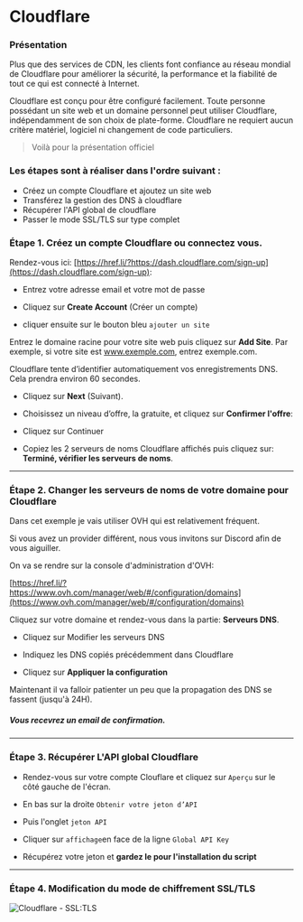 # Cloudflare

### Présentation
Plus que des services de CDN, les clients font confiance au réseau mondial de Cloudflare pour améliorer la sécurité, la performance et la fiabilité de tout ce qui est connecté à Internet.

Cloudflare est conçu pour être configuré facilement. Toute personne possédant un site web et un domaine personnel peut utiliser Cloudflare, indépendamment de son choix de plate-forme. Cloudflare ne requiert aucun critère matériel, logiciel ni changement de code particuliers.

> Voilà pour la présentation officiel

### Les étapes sont à réaliser dans l'ordre suivant :
* Créez un compte Cloudflare et ajoutez un site web
* Transférez la gestion des DNS à cloudflare
* Récupérer l'API global de cloudflare
* Passer le mode SSL/TLS sur type complet

### Étape 1. Créez un compte Cloudflare ou connectez vous.

Rendez-vous ici: [https://href.li/?https://dash.cloudflare.com/sign-up](https://dash.cloudflare.com/sign-up):

- Entrez votre adresse email et votre mot de passe

- Cliquez sur **Create Account** (Créer un compte)

- cliquer ensuite sur le bouton bleu ``ajouter un site``


Entrez le domaine racine pour votre site web puis cliquez sur **Add Site**. Par exemple, si votre site est www.exemple.com, entrez exemple.com.

Cloudflare tente d’identifier automatiquement vos enregistrements DNS. Cela prendra environ 60 secondes.

- Cliquez sur **Next** (Suivant).

- Choisissez un niveau d’offre, la gratuite, et cliquez sur **Confirmer l'offre**:

- Cliquez sur Continuer

- Copiez les 2 serveurs de noms Cloudflare affichés puis cliquez sur: **Terminé, vérifier les serveurs de noms**.

***

### Étape 2. Changer les serveurs de noms de votre domaine pour Cloudflare 

Dans cet exemple je vais utiliser OVH qui est relativement fréquent. 

Si vous avez un provider différent, nous vous invitons sur Discord afin de vous aiguiller.

On va se rendre sur la console d'administration d'OVH:

[https://href.li/?https://www.ovh.com/manager/web/#/configuration/domains](https://www.ovh.com/manager/web/#/configuration/domains)

Cliquez sur votre domaine et rendez-vous dans la partie: **Serveurs DNS**.

- Cliquez sur Modifier les serveurs DNS
- Indiquez les DNS copiés précédemment dans Cloudflare

- Cliquez sur **Appliquer la configuration** 

Maintenant il va falloir patienter un peu que la propagation des DNS se fassent (jusqu'à 24H).

##### Vous recevrez un email de confirmation.

***

### Étape 3. Récupérer L'API global Cloudflare

- Rendez-vous sur votre compte Clouflare et cliquez sur ``Aperçu`` sur le côté gauche de l'écran.

- En bas sur la droite ``Obtenir votre jeton d’API``

- Puis l'onglet ``jeton API``

- Cliquer sur ``affichage``en face de la ligne ``Global API Key``

- Récupérez votre jeton et **gardez le pour l'installation du script**

***

### Étape 4. Modification du mode de chiffrement SSL/TLS 

![Cloudflare - SSL:TLS](https://user-images.githubusercontent.com/64525827/105042745-e5966400-5a64-11eb-9dd9-aa4bed5bd8b7.png)

